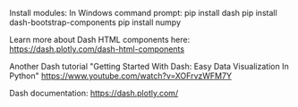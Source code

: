 Install modules:
In Windows command prompt:
pip install dash
pip install dash-bootstrap-components
pip install numpy

Learn more about Dash HTML components here:
https://dash.plotly.com/dash-html-components

Another Dash tutorial "Getting Started With Dash: Easy Data Visualization In Python"
https://www.youtube.com/watch?v=XOFrvzWFM7Y

Dash documentation: https://dash.plotly.com/
